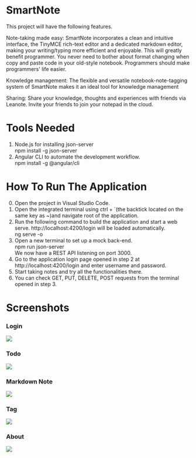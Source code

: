 # SmartNote
This project will have the following features.

Note-taking made easy: SmartNote incorporates a clean and intuitive interface, the TinyMCE rich-text editor and a dedicated markdown editor, making your writing/typing more efficient and enjoyable. This will greatly benefit programmer. You never need to bother about format changing when copy and paste code in your old-style notebook. Programmers should make programmers' life easier.

Knowledge management: The flexible and versatile notebook-note-tagging system of SmartNote makes it an ideal tool for knowledge management

Sharing: Share your knowledge, thoughts and experiences with friends via Leanote. Invite your friends to join your notepad in the cloud.

# Tools Needed
1. Node.js for installing json-server
    <br/> npm install -g json-server<br/>
2.  Angular CLI to automate the development workflow.
     <br/> npm install -g @angular/cli<br/>
        
# How To Run The Application 
0. Open the project in Visual Studio Code.
1. Open the integrated terminal using ctrl + `(the backtick located on the same key as ~)and navigate root of the application.
2. Run the following command to build the application and start a web serve. http://localhost:4200/login will be loaded automatically.
    <br/>ng serve -o<br/>
3. Open a new terminal to set up a mock back-end.
    <br/>npm run json-server<br/>
   We now have a REST API listening on port 3000.
4. Go to the application login page opened in step 2 at http://localhost:4200/login and enter username and password.
5. Start taking notes and try all the functionalities there.
6. You can check GET, PUT, DELETE, POST requests from the terminal opened in step 3.
    
# Screenshots

### Login
![](https://github.com/Shanfang/SmartNote/blob/master/screenshots/login%20in.png)

### Todo
![](https://github.com/Shanfang/SmartNote/blob/master/screenshots/todo.png)

### Markdown Note
![](https://github.com/Shanfang/SmartNote/blob/master/screenshots/markdown%20note.png)

### Tag
![](https://github.com/Shanfang/SmartNote/blob/master/screenshots/tag.png)

### About
![](https://github.com/Shanfang/SmartNote/blob/master/screenshots/about.png)